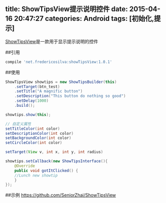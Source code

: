 title: ShowTipsView提示说明控件
date: 2015-04-16 20:47:27
categories: Android
tags: [初始化,提示]
---
[ShowTipsView](https://github.com/fredericojssilva/ShowTipsView)是一款用于显示提示说明的控件
<!--more-->
##引用
```gradle
compile 'net.fredericosilva:showTipsView:1.0.1'
```

##使用
```java
ShowTipsView showtips = new ShowTipsBuilder(this)
    .setTarget(btn_test)
    .setTitle("A magnific button")
    .setDescription("This button do nothing so good")
    .setDelay(1000)
    .build();

showtips.show(this);

// 自定义属性
setTitleColor(int color)
setDescriptionColor(int color)
setBackgroundColor(int color)
setCircleColor(int color)

setTarget(View v, int x, int y, int radius)

showtips.setCallback(new ShowTipsInterface(){
    @Override
    public void gotItClicked() {
    //Lunch new showtip
    }
});
```

##示例
<https://github.com/SeniorZhai/ShowTipsView>